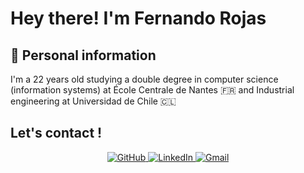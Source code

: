 # Hey there! I'm Fernando Rojas

## 🔭 Personal information
I'm a 22 years old studying a double degree in computer science (information systems) at École Centrale de Nantes 🇫🇷 and Industrial engineering at Universidad de Chile 🇨🇱

## Let's contact !
<p align="center">
  <a href="https://github.com/Ferr09" target="_blank">
    <img src="https://img.shields.io/badge/GitHub-000?logo=github&logoColor=white&style=for-the-badge" alt="GitHub">
  </a>
  <a href="https://www.linkedin.com/in/fernando-rojas-rivera-387475224/" target="_blank">
    <img src="https://img.shields.io/badge/LinkedIn-0077B5?logo=linkedin&logoColor=white&style=for-the-badge" alt="LinkedIn">
  </a>
  <a href="mailto:fernando.rojas@ug.uchile.cl" target="_blank">
    <img src="https://img.shields.io/badge/Gmail-D14836?logo=gmail&logoColor=white&style=for-the-badge" alt="Gmail">
  </a>
</p>

<!--
**Ferr09/Ferr09** is a ✨ _special_ ✨ repository because its `README.md` (this file) appears on your GitHub profile.

Here are some ideas to get you started:

-  I’m currently working on ...
- 🌱 I’m currently learning ...
- 👯 I’m looking to collaborate on ...
- 🤔 I’m looking for help with ...
- 💬 Ask me about ...
- 📫 How to reach me: ...
- 😄 Pronouns: ...
- ⚡ Fun fact: ...
-->
